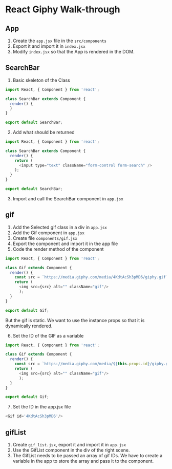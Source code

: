 # React Giphy Walk-through

## App

1. Create the `app.jsx` file in the `src/components`
2. Export it and import it in `index.jsx`
3. Modify `index.jsx` so that the App is rendered in the DOM.

## SearchBar

1. Basic skeleton of the Class

```javascript
import React, { Component } from 'react';

class SearchBar extends Component {
  render() {
  }
}

export default SearchBar;
```

2. Add what should be returned

```javascript
import React, { Component } from 'react';

class SearchBar extends Component {
  render() {
    return (
      <input type="text" className="form-control form-search" />
    );
  }
}

export default SearchBar;
```

3. Import and call the SearchBar component in `app.jsx`

## gif

1. Add the Selected gif class in a div in `app.jsx`
2. Add the Gif component in `app.jsx`
3. Create file `components/gif.jsx`
4. Export the component and import it in the app file
5. Code the render method of the component
```javascript
import React, { Component } from 'react';

class Gif extends Component {
  render() {
    const src = `https://media.giphy.com/media/4KdtAcSh3pMD6/giphy.gif`;
    return (
      <img src={src} alt="" className="gif"/>
      );
  }
}

export default Gif;
```
But the gif is static. We want to use the instance props so that it is dynamically rendered.

6. Set the ID of the GIF as a variable
```javascript
import React, { Component } from 'react';

class Gif extends Component {
  render() {
    const src = `https://media.giphy.com/media/${this.props.id}/giphy.gif`;
    return (
      <img src={src} alt="" className="gif"/>
      );
  }
}

export default Gif;
```
7. Set the ID in the app.jsx file
```javascript
<Gif id='4KdtAcSh3pMD6'/>
```

## gifList

1. Create `gif_list.jsx`, export it and import it in `app.jsx`
2. Use the GifList component in the div of the right scene.
3. The GifList needs to be passed an array of gif IDs. We have to create a variable in the app to store the array and pass it to the component.
